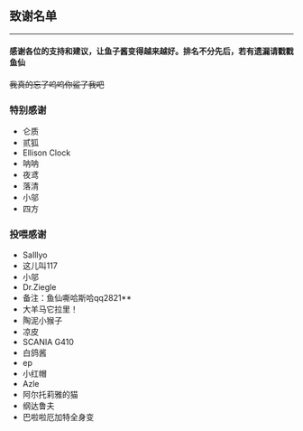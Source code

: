## 致谢名单
***
#### 感谢各位的支持和建议，让鱼子酱变得越来越好。排名不分先后，若有遗漏请戳戳鱼仙

~~我真的忘了呜呜你鲨了我吧~~
### 特别感谢

* 仑质
* 贰狐
* Ellison Clock
* 呐呐
* 夜鸢
* 落清
* 小邬
* 四方

### 投喂感谢

* SaIllyo
* 这儿叫117
* 小邬
* Dr.Ziegle
* 备注：鱼仙嘶哈斯哈qq2821**
* 大羊马它拉里！
* 陶泥小猴子
* 凉皮
* SCANIA G410
* 白鸽酱
* ep
* 小红帽
* Azle
* 阿尔托莉雅的猫
* 纲达鲁夫
* 巴啦啦厄加特全身变

